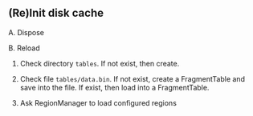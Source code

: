## (Re)Init disk cache

A. Dispose


B. Reload

1. Check directory `tables`. If not exist, then create.

2. Check file `tables/data.bin`. If not exist, create a FragmentTable and save into the file. If exist, then load into a FragmentTable.

3. Ask RegionManager to load configured regions

